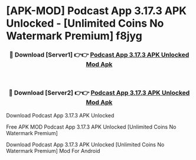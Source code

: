 # [APK-MOD] Podcast App 3.17.3 APK Unlocked - [Unlimited Coins No Watermark Premium] f8jyg



<div align="center">
<h3>🔴 Download [Server1] 👉👉 <a href="https://momento.my/?title=Podcast_App_3.17.3_APK_Unlocked">Podcast App 3.17.3 APK Unlocked Mod Apk</a></h3><br>

<h3>🔴 Download [Server2] 👉👉 <a href="https://momento.my/?title=Podcast_App_3.17.3_APK_Unlocked">Podcast App 3.17.3 APK Unlocked Mod Apk</a></h3>
</div>



Download Podcast App 3.17.3 APK Unlocked 

Free APK MOD Podcast App 3.17.3 APK Unlocked [Unlimited Coins No Watermark Premium]

Download Podcast App 3.17.3 APK Unlocked [Unlimited Coins No Watermark Premium] Mod For Android

